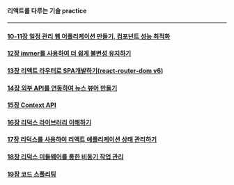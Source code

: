 #### 리액트를 다루는 기술 practice 
___________________________________
#### [10-11장 일정 관리 웹 어플리케이션 만들기, 컴포넌트 성능 최적화](https://github.com/ssdd33/react-todo-app)
#### [12장 immer를 사용하여 더 쉽게 불변성 유지하기](https://github.com/ssdd33/React_practice/tree/master/immer-tutorial)
#### [13장 리액트 라우터로 SPA개발하기(react-router-dom v6)](https://github.com/ssdd33/React_practice/tree/master/router-tutorial)
#### [14장 외부 API를 연동하여 뉴스 뷰어 만들기](https://github.com/ssdd33/React_practice/tree/master/news-viewer)
#### [15장 Context API](https://github.com/ssdd33/React_practice/tree/master/context-tutorial)
#### [16장 리덕스 라이브러리 이해하기](https://github.com/ssdd33/React_practice/tree/master/vanilla-redux)
#### [17장 리덕스를 사용하여 리액트 애플리케이션 상태 관리하기](https://github.com/ssdd33/React_practice/tree/master/react-redux-tutorial)
#### [18장 리덕스 미들웨어를 통한 비동기 작업 관리]()
#### [19장 코드 스플리팅]()
